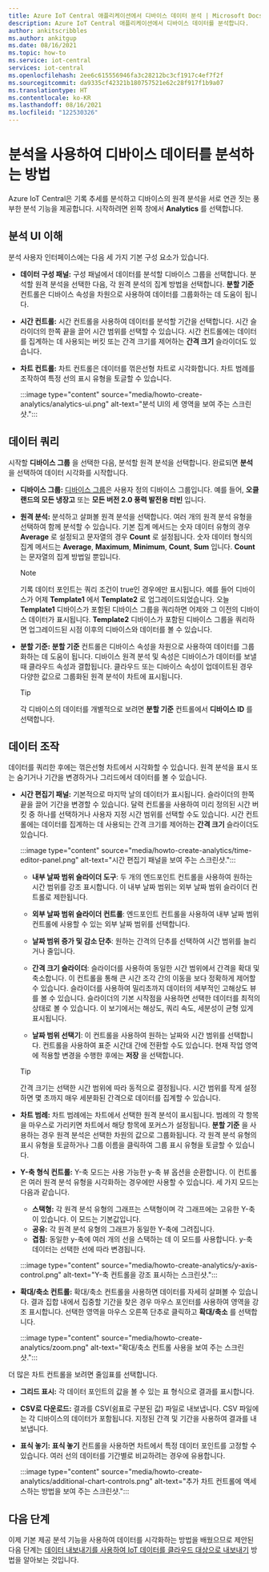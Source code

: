 ```yaml
---
title: Azure IoT Central 애플리케이션에서 디바이스 데이터 분석 | Microsoft Docs
description: Azure IoT Central 애플리케이션에서 디바이스 데이터를 분석합니다.
author: ankitscribbles
ms.author: ankitgup
ms.date: 08/16/2021
ms.topic: how-to
ms.service: iot-central
services: iot-central
ms.openlocfilehash: 2ee6c615556946fa3c28212bc3cf1917c4ef7f2f
ms.sourcegitcommit: da9335cf42321b180757521e62c28f917f1b9a07
ms.translationtype: HT
ms.contentlocale: ko-KR
ms.lasthandoff: 08/16/2021
ms.locfileid: "122530326"
---
```

# <a name="how-to-use-analytics-to-analyze-device-data"></a>분석을 사용하여 디바이스 데이터를 분석하는 방법

Azure IoT Central은 기록 추세를 분석하고 디바이스의 원격 분석을 서로 연관 짓는 풍부한 분석 기능을 제공합니다. 시작하려면 왼쪽 창에서 **Analytics** 를 선택합니다.

## <a name="understand-the-analytics-ui"></a>분석 UI 이해

분석 사용자 인터페이스에는 다음 세 가지 기본 구성 요소가 있습니다.

- **데이터 구성 패널:** 구성 패널에서 데이터를 분석할 디바이스 그룹을 선택합니다. 분석할 원격 분석을 선택한 다음, 각 원격 분석의 집계 방법을 선택합니다. **분할 기준** 컨트롤은 디바이스 속성을 차원으로 사용하여 데이터를 그룹화하는 데 도움이 됩니다.

- **시간 컨트롤:** 시간 컨트롤을 사용하여 데이터를 분석할 기간을 선택합니다. 시간 슬라이더의 한쪽 끝을 끌어 시간 범위를 선택할 수 있습니다. 시간 컨트롤에는 데이터를 집계하는 데 사용되는 버킷 또는 간격 크기를 제어하는 **간격 크기** 슬라이더도 있습니다.

- **차트 컨트롤:** 차트 컨트롤은 데이터를 꺾은선형 차트로 시각화합니다. 차트 범례를 조작하여 특정 선의 표시 유형을 토글할 수 있습니다.

  :::image type="content" source="media/howto-create-analytics/analytics-ui.png" alt-text="분석 UI의 세 영역을 보여 주는 스크린샷.":::

## <a name="query-your-data"></a>데이터 쿼리

시작할 **디바이스 그룹** 을 선택한 다음, 분석할 원격 분석을 선택합니다. 완료되면 **분석** 을 선택하여 데이터 시각화를 시작합니다.

- **디바이스 그룹:** [디바이스 그룹](tutorial-use-device-groups.md)은 사용자 정의 디바이스 그룹입니다. 예를 들어, **오클랜드의 모든 냉장고** 또는 **모든 버전 2.0 풍력 발전용 터빈** 입니다.

- **원격 분석:** 분석하고 살펴볼 원격 분석을 선택합니다. 여러 개의 원격 분석 유형을 선택하여 함께 분석할 수 있습니다. 기본 집계 메서드는 숫자 데이터 유형의 경우 **Average** 로 설정되고 문자열의 경우 **Count** 로 설정됩니다. 숫자 데이터 형식의 집계 메서드는 **Average**, **Maximum**, **Minimum**, **Count**, **Sum** 입니다. **Count** 는 문자열의 집계 방법일 뿐입니다.

    > [!NOTE]
    > 기록 데이터 포인트는 쿼리 조건이 true인 경우에만 표시됩니다. 예를 들어 디바이스가 어제 **Template1** 에서 **Template2** 로 업그레이드되었습니다. 오늘 **Template1** 디바이스가 포함된 디바이스 그룹을 쿼리하면 어제와 그 이전의 디바이스 데이터가 표시됩니다. **Template2** 디바이스가 포함된 디바이스 그룹을 쿼리하면 업그레이드된 시점 이후의 디바이스와 데이터를 볼 수 있습니다.

- **분할 기준:** **분할 기준** 컨트롤은 디바이스 속성을 차원으로 사용하여 데이터를 그룹화하는 데 도움이 됩니다. 디바이스 원격 분석 및 속성은 디바이스가 데이터를 보낼 때 클라우드 속성과 결합됩니다. 클라우드 또는 디바이스 속성이 업데이트된 경우 다양한 값으로 그룹화된 원격 분석이 차트에 표시됩니다.

    > [!TIP]
    > 각 디바이스의 데이터를 개별적으로 보려면 **분할 기준** 컨트롤에서 **디바이스 ID** 를 선택합니다.

## <a name="interact-with-your-data"></a>데이터 조작

데이터를 쿼리한 후에는 꺾은선형 차트에서 시각화할 수 있습니다. 원격 분석을 표시 또는 숨기거나 기간을 변경하거나 그리드에서 데이터를 볼 수 있습니다.

- **시간 편집기 패널:** 기본적으로 마지막 날의 데이터가 표시됩니다. 슬라이더의 한쪽 끝을 끌어 기간을 변경할 수 있습니다. 달력 컨트롤을 사용하여 미리 정의된 시간 버킷 중 하나를 선택하거나 사용자 지정 시간 범위를 선택할 수도 있습니다. 시간 컨트롤에는 데이터를 집계하는 데 사용되는 간격 크기를 제어하는 **간격 크기** 슬라이더도 있습니다.

  :::image type="content" source="media/howto-create-analytics/time-editor-panel.png" alt-text="시간 편집기 패널을 보여 주는 스크린샷.":::

  - **내부 날짜 범위 슬라이더 도구**: 두 개의 엔드포인트 컨트롤을 사용하여 원하는 시간 범위를 강조 표시합니다. 이 내부 날짜 범위는 외부 날짜 범위 슬라이더 컨트롤로 제한됩니다.
  
  - **외부 날짜 범위 슬라이더 컨트롤**: 엔드포인트 컨트롤을 사용하여 내부 날짜 범위 컨트롤에 사용할 수 있는 외부 날짜 범위를 선택합니다.

  - **날짜 범위 증가 및 감소 단추**: 원하는 간격의 단추를 선택하여 시간 범위를 늘리거나 줄입니다.

  - **간격 크기 슬라이더**: 슬라이더를 사용하여 동일한 시간 범위에서 간격을 확대 및 축소합니다. 이 컨트롤을 통해 큰 시간 조각 간의 이동을 보다 정확하게 제어할 수 있습니다. 슬라이더를 사용하여 밀리초까지 데이터의 세부적인 고해상도 뷰를 볼 수 있습니다. 슬라이더의 기본 시작점을 사용하면 선택한 데이터를 최적의 상태로 볼 수 있습니다. 이 보기에서는 해상도, 쿼리 속도, 세분성이 균형 있게 표시됩니다.
  
  - **날짜 범위 선택기**: 이 컨트롤을 사용하여 원하는 날짜와 시간 범위를 선택합니다. 컨트롤을 사용하여 표준 시간대 간에 전환할 수도 있습니다. 현재 작업 영역에 적용할 변경을 수행한 후에는 **저장** 을 선택합니다.

  > [!TIP]
  > 간격 크기는 선택한 시간 범위에 따라 동적으로 결정됩니다. 시간 범위를 작게 설정하면 몇 초까지 매우 세분화된 간격으로 데이터를 집계할 수 있습니다.

- **차트 범례:** 차트 범례에는 차트에서 선택한 원격 분석이 표시됩니다. 범례의 각 항목을 마우스로 가리키면 차트에서 해당 항목에 포커스가 설정됩니다. **분할 기준** 을 사용하는 경우 원격 분석은 선택한 차원의 값으로 그룹화됩니다. 각 원격 분석 유형의 표시 유형을 토글하거나 그룹 이름을 클릭하여 그룹 표시 유형을 토글할 수 있습니다.  

- **Y-축 형식 컨트롤:** Y-축 모드는 사용 가능한 y-축 뷰 옵션을 순환합니다. 이 컨트롤은 여러 원격 분석 유형을 시각화하는 경우에만 사용할 수 있습니다. 세 가지 모드는 다음과 같습니다.

  - **스택형:** 각 원격 분석 유형의 그래프는 스택형이며 각 그래프에는 고유한 Y-축이 있습니다. 이 모드는 기본값입니다.
  - **공유:** 각 원격 분석 유형의 그래프가 동일한 Y-축에 그려집니다.
  - **겹침:** 동일한 y-축에 여러 개의 선을 스택하는 데 이 모드를 사용합니다. y-축 데이터는 선택한 선에 따라 변경됩니다.

  :::image type="content" source="media/howto-create-analytics/y-axis-control.png" alt-text="Y-축 컨트롤을 강조 표시하는 스크린샷.":::

- **확대/축소 컨트롤:** 확대/축소 컨트롤을 사용하면 데이터를 자세히 살펴볼 수 있습니다. 결과 집합 내에서 집중할 기간을 찾은 경우 마우스 포인터를 사용하여 영역을 강조 표시합니다. 선택한 영역을 마우스 오른쪽 단추로 클릭하고 **확대/축소** 를 선택합니다.

  :::image type="content" source="media/howto-create-analytics/zoom.png" alt-text="확대/축소 컨트롤 사용을 보여 주는 스크린샷.":::

더 많은 차트 컨트롤을 보려면 줄임표를 선택합니다.

- **그리드 표시:** 각 데이터 포인트의 값을 볼 수 있는 표 형식으로 결과를 표시합니다.

- **CSV로 다운로드:** 결과를 CSV(쉼표로 구분된 값) 파일로 내보냅니다. CSV 파일에는 각 디바이스의 데이터가 포함됩니다. 지정된 간격 및 기간을 사용하여 결과를 내보냅니다.

- **표식 놓기:** **표식 놓기** 컨트롤을 사용하면 차트에서 특정 데이터 포인트를 고정할 수 있습니다. 여러 선의 데이터를 기간별로 비교하려는 경우에 유용합니다.

  :::image type="content" source="media/howto-create-analytics/additional-chart-controls.png" alt-text="추가 차트 컨트롤에 액세스하는 방법을 보여 주는 스크린샷.":::

## <a name="next-steps"></a>다음 단계

이제 기본 제공 분석 기능을 사용하여 데이터를 시각화하는 방법을 배웠으므로 제안된 다음 단계는 [데이터 내보내기를 사용하여 IoT 데이터를 클라우드 대상으로 내보내기](howto-export-data.md) 방법을 알아보는 것입니다.
